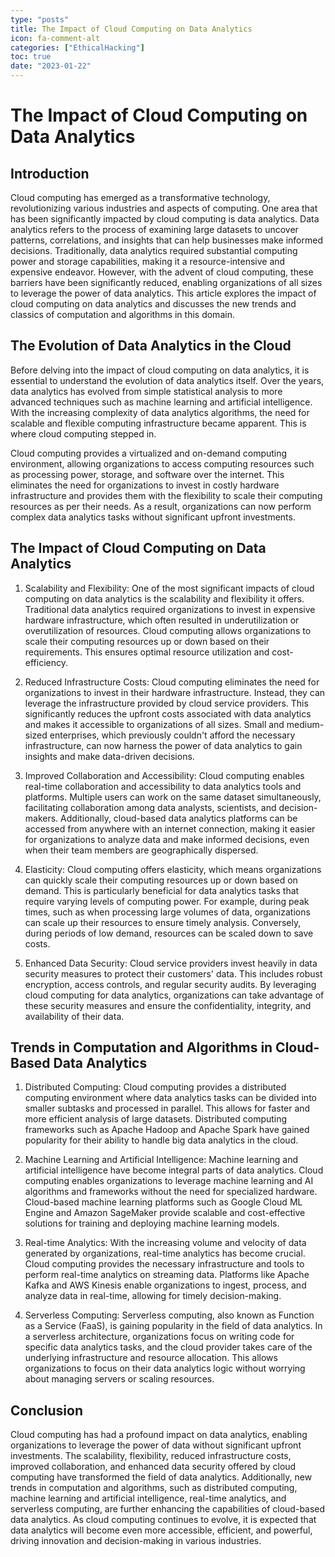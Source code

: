 ```yaml
---
type: "posts"
title: The Impact of Cloud Computing on Data Analytics
icon: fa-comment-alt
categories: ["EthicalHacking"]
toc: true
date: "2023-01-22"
---
```




# The Impact of Cloud Computing on Data Analytics

## Introduction

Cloud computing has emerged as a transformative technology, revolutionizing various industries and aspects of computing. One area that has been significantly impacted by cloud computing is data analytics. Data analytics refers to the process of examining large datasets to uncover patterns, correlations, and insights that can help businesses make informed decisions. Traditionally, data analytics required substantial computing power and storage capabilities, making it a resource-intensive and expensive endeavor. However, with the advent of cloud computing, these barriers have been significantly reduced, enabling organizations of all sizes to leverage the power of data analytics. This article explores the impact of cloud computing on data analytics and discusses the new trends and classics of computation and algorithms in this domain.

## The Evolution of Data Analytics in the Cloud

Before delving into the impact of cloud computing on data analytics, it is essential to understand the evolution of data analytics itself. Over the years, data analytics has evolved from simple statistical analysis to more advanced techniques such as machine learning and artificial intelligence. With the increasing complexity of data analytics algorithms, the need for scalable and flexible computing infrastructure became apparent. This is where cloud computing stepped in.

Cloud computing provides a virtualized and on-demand computing environment, allowing organizations to access computing resources such as processing power, storage, and software over the internet. This eliminates the need for organizations to invest in costly hardware infrastructure and provides them with the flexibility to scale their computing resources as per their needs. As a result, organizations can now perform complex data analytics tasks without significant upfront investments.

## The Impact of Cloud Computing on Data Analytics

1. Scalability and Flexibility: One of the most significant impacts of cloud computing on data analytics is the scalability and flexibility it offers. Traditional data analytics required organizations to invest in expensive hardware infrastructure, which often resulted in underutilization or overutilization of resources. Cloud computing allows organizations to scale their computing resources up or down based on their requirements. This ensures optimal resource utilization and cost-efficiency.

2. Reduced Infrastructure Costs: Cloud computing eliminates the need for organizations to invest in their hardware infrastructure. Instead, they can leverage the infrastructure provided by cloud service providers. This significantly reduces the upfront costs associated with data analytics and makes it accessible to organizations of all sizes. Small and medium-sized enterprises, which previously couldn't afford the necessary infrastructure, can now harness the power of data analytics to gain insights and make data-driven decisions.

3. Improved Collaboration and Accessibility: Cloud computing enables real-time collaboration and accessibility to data analytics tools and platforms. Multiple users can work on the same dataset simultaneously, facilitating collaboration among data analysts, scientists, and decision-makers. Additionally, cloud-based data analytics platforms can be accessed from anywhere with an internet connection, making it easier for organizations to analyze data and make informed decisions, even when their team members are geographically dispersed.

4. Elasticity: Cloud computing offers elasticity, which means organizations can quickly scale their computing resources up or down based on demand. This is particularly beneficial for data analytics tasks that require varying levels of computing power. For example, during peak times, such as when processing large volumes of data, organizations can scale up their resources to ensure timely analysis. Conversely, during periods of low demand, resources can be scaled down to save costs.

5. Enhanced Data Security: Cloud service providers invest heavily in data security measures to protect their customers' data. This includes robust encryption, access controls, and regular security audits. By leveraging cloud computing for data analytics, organizations can take advantage of these security measures and ensure the confidentiality, integrity, and availability of their data.

## Trends in Computation and Algorithms in Cloud-Based Data Analytics

1. Distributed Computing: Cloud computing provides a distributed computing environment where data analytics tasks can be divided into smaller subtasks and processed in parallel. This allows for faster and more efficient analysis of large datasets. Distributed computing frameworks such as Apache Hadoop and Apache Spark have gained popularity for their ability to handle big data analytics in the cloud.

2. Machine Learning and Artificial Intelligence: Machine learning and artificial intelligence have become integral parts of data analytics. Cloud computing enables organizations to leverage machine learning and AI algorithms and frameworks without the need for specialized hardware. Cloud-based machine learning platforms such as Google Cloud ML Engine and Amazon SageMaker provide scalable and cost-effective solutions for training and deploying machine learning models.

3. Real-time Analytics: With the increasing volume and velocity of data generated by organizations, real-time analytics has become crucial. Cloud computing provides the necessary infrastructure and tools to perform real-time analytics on streaming data. Platforms like Apache Kafka and AWS Kinesis enable organizations to ingest, process, and analyze data in real-time, allowing for timely decision-making.

4. Serverless Computing: Serverless computing, also known as Function as a Service (FaaS), is gaining popularity in the field of data analytics. In a serverless architecture, organizations focus on writing code for specific data analytics tasks, and the cloud provider takes care of the underlying infrastructure and resource allocation. This allows organizations to focus on their data analytics logic without worrying about managing servers or scaling resources.

## Conclusion

Cloud computing has had a profound impact on data analytics, enabling organizations to leverage the power of data without significant upfront investments. The scalability, flexibility, reduced infrastructure costs, improved collaboration, and enhanced data security offered by cloud computing have transformed the field of data analytics. Additionally, new trends in computation and algorithms, such as distributed computing, machine learning and artificial intelligence, real-time analytics, and serverless computing, are further enhancing the capabilities of cloud-based data analytics. As cloud computing continues to evolve, it is expected that data analytics will become even more accessible, efficient, and powerful, driving innovation and decision-making in various industries.
